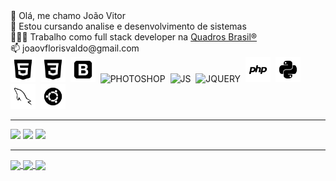 <div>👋 Olá, me chamo João Vitor</div>
<div>🌱 Estou cursando analise e desenvolvimento de sistemas</div>
<div>👨🏻‍💻 Trabalho como full stack developer na <a href="https://www.quadrosbrasil.com.br/">Quadros Brasil®</a>
<div>📫 joaovflorisvaldo@gmail.com</div>
<div>
  <img src="https://github.com/vorillaz/devicons/blob/master/!SVG/html5.svg" title="HTML" alt="HTML" width="40" height="40"/>&nbsp;
  <img src="https://github.com/vorillaz/devicons/blob/master/!SVG/css3.svg" title="CSS3" alt="CSS3" width="40" height="40"/>&nbsp;
  <img src="https://github.com/vorillaz/devicons/blob/master/!SVG/bootstrap.svg" title="BOOTSTRAP" alt="BOOTSTRAP" width="40" height="40"/>&nbsp;
  <img src="https://github.com/vorillaz/devicons/blob/master/!SVG/photoshop.svg" title="PHOTOSHOP" alt="PHOTOSHOP" width="40" height="40"/>&nbsp;
  <img src="https://github.com/vorillaz/devicons/blob/master/!SVG/javascript_1.svg" title="JS" alt="JS" width="40" height="40"/>&nbsp;
  <img src="https://github.com/vorillaz/devicons/blob/master/!SVG/jquery_logo.svg" title="JQUERY" alt="JQUERY" width="40" height="40"/>&nbsp;
  <img src="https://github.com/vorillaz/devicons/blob/master/!SVG/php.svg" title="PHP" alt="PHP" width="40" height="40"/>&nbsp;
  <img src="https://github.com/vorillaz/devicons/blob/master/!SVG/python.svg" title="PYTHON" alt="PYTHON" width="40" height="40"/>&nbsp;
  <img src="https://github.com/vorillaz/devicons/blob/master/!SVG/mysql.svg" title="MySQL" alt="MySQL" width="40" height="40"/>&nbsp;
  <img src="https://github.com/vorillaz/devicons/blob/master/!SVG/ubuntu.svg" title="UBUNTU" alt="UBUNTU" width="40" height="40"/>&nbsp;
</div>
<hr>
<div>
  <img height="140em" src="https://github-readme-stats.vercel.app/api?username=joaovflorisvaldo&show_icons=true&theme=blue-green&include_all_commits=true&count_private=true&locale=pt-br"/>
  <img height="140em" src="http://github-readme-streak-stats.herokuapp.com?user=joaovflorisvaldo&theme=blue-green&locale=pt_BR"/>
  <img height="140em" src="https://github-readme-stats.vercel.app/api/top-langs/?username=joaovflorisvaldo&layout=compact&langs_count=7&theme=blue-green&locale=pt-br"/>
</div>
<hr> 
<a href="https://github.com/joaovflorisvaldo/openCart">
  <img align="center" height="140em" src="https://github-readme-stats.vercel.app/api/pin/?username=joaovflorisvaldo&repo=openCart&theme=blue-green" />
</a>
<a href="https://github.com/joaovflorisvaldo/studentGrade">
  <img align="center" height="140em" src="https://github-readme-stats.vercel.app/api/pin/?username=joaovflorisvaldo&repo=studentGrade&theme=blue-green" />
</a>
<a href="https://github.com/joaovflorisvaldo/translatePythonAPI">
  <img align="center" height="140em" src="https://github-readme-stats.vercel.app/api/pin/?username=joaovflorisvaldo&repo=translatePythonAPI&theme=blue-green" />
</a>

<!---
joaovflorisvaldo/joaovflorisvaldo is a ✨ special ✨ repository because its `README.md` (this file) appears on your GitHub profile.
You can click the Preview link to take a look at your changes.
--->
